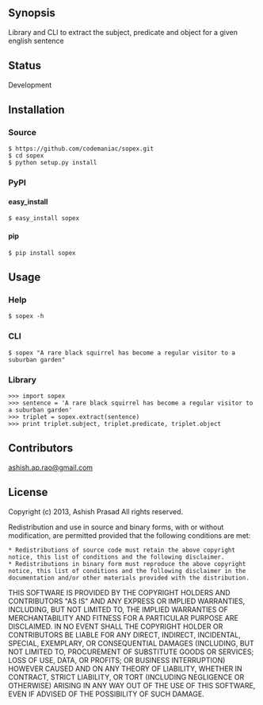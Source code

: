 ## Synopsis

Library and CLI to extract the subject, predicate and object for a given english sentence

## Status

Development

## Installation

### Source

    $ https://github.com/codemaniac/sopex.git
    $ cd sopex
    $ python setup.py install

### PyPI

#### easy_install

    $ easy_install sopex

#### pip

    $ pip install sopex

## Usage

### Help

	$ sopex -h

### CLI

	$ sopex "A rare black squirrel has become a regular visitor to a suburban garden"

### Library

    >>> import sopex
    >>> sentence = 'A rare black squirrel has become a regular visitor to a suburban garden'
    >>> triplet = sopex.extract(sentence)
    >>> print triplet.subject, triplet.predicate, triplet.object

## Contributors

ashish.ap.rao@gmail.com

## License

Copyright (c) 2013, Ashish Prasad
All rights reserved.

Redistribution and use in source and binary forms, with or without modification, are permitted provided that the following conditions are met:

    * Redistributions of source code must retain the above copyright notice, this list of conditions and the following disclaimer.
    * Redistributions in binary form must reproduce the above copyright notice, this list of conditions and the following disclaimer in the documentation and/or other materials provided with the distribution.

THIS SOFTWARE IS PROVIDED BY THE COPYRIGHT HOLDERS AND CONTRIBUTORS "AS IS" AND ANY EXPRESS OR IMPLIED WARRANTIES, INCLUDING, BUT NOT LIMITED TO, THE IMPLIED WARRANTIES OF MERCHANTABILITY AND FITNESS FOR A PARTICULAR PURPOSE ARE DISCLAIMED. IN NO EVENT SHALL THE COPYRIGHT HOLDER OR CONTRIBUTORS BE LIABLE FOR ANY DIRECT, INDIRECT, INCIDENTAL, SPECIAL, EXEMPLARY, OR CONSEQUENTIAL DAMAGES (INCLUDING, BUT NOT LIMITED TO, PROCUREMENT OF SUBSTITUTE GOODS OR SERVICES; LOSS OF USE, DATA, OR PROFITS; OR BUSINESS INTERRUPTION) HOWEVER CAUSED AND ON ANY THEORY OF LIABILITY, WHETHER IN CONTRACT, STRICT LIABILITY, OR TORT (INCLUDING NEGLIGENCE OR OTHERWISE) ARISING IN ANY WAY OUT OF THE USE OF THIS SOFTWARE, EVEN IF ADVISED OF THE POSSIBILITY OF SUCH DAMAGE. 
